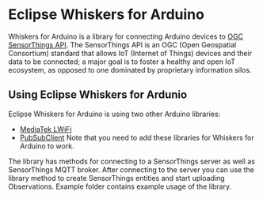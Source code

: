 # Eclipse Whiskers for Arduino

Whiskers for Arduino is a library for connecting Arduino devices to [OGC SensorThings API](https://en.wikipedia.org/wiki/SensorThings_API). The SensorThings API is an OGC (Open Geospatial Consortium) standard that allows IoT (Internet of Things) devices and their data to be connected; a major goal is to foster a healthy and open IoT ecosystem, as opposed to one dominated by proprietary information silos.


## Using Eclipse Whiskers for Ardunio

Eclipse Whiskers for Arduino is using two other Arduino libraries:
* [MediaTek LWiFi](https://github.com/brucetsao/techbang/tree/master/201511/LinkIt-ONE-IDE/hardware/arduino/mtk/libraries/LWiFi)
* [PubSubClient](https://github.com/knolleary/pubsubclient)
Note that you need to add these libraries for Whiskers for Arduino to work.

The library has methods for connecting to a SensorThings server as well as SensorThings MQTT broker.
After connecting to the server you can use the library method to create SensorThings entities and start uploading Observations.
Example folder contains example usage of the library.